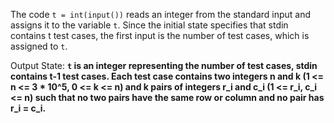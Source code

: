 The code `t = int(input())` reads an integer from the standard input and assigns it to the variable `t`. Since the initial state specifies that stdin contains t test cases, the first input is the number of test cases, which is assigned to `t`.

Output State: **`t` is an integer representing the number of test cases, stdin contains t-1 test cases. Each test case contains two integers n and k (1 <= n <= 3 * 10^5, 0 <= k <= n) and k pairs of integers r_i and c_i (1 <= r_i, c_i <= n) such that no two pairs have the same row or column and no pair has r_i = c_i.**